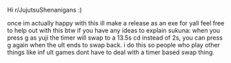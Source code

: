 Hi r/JujutsuShenanigans :)

once im actually happy with this ill make a release as an exe for yall
feel free to help out with this btw if you have any ideas
to explain sukuna: when you press g as yuji the timer will swap to a 13.5s cd instead of 2s, you can press g again when the ult ends to swap back. i do this so people who play other things like inf ult games dont have to deal with a timer based swap thing.
